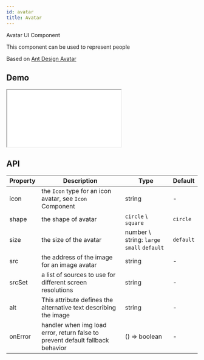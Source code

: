 ```yaml
---
id: avatar
title: Avatar
---
```


Avatar UI Component

This component can be used to represent people

Based on [Ant Design Avatar](https://ant.design/components/avatar/)

## Demo

<iframe src="/storybook-static/iframe.html?id=components-avatar--default"></iframe>

## API

| Property | Description | Type | Default |
| --- | --- | --- | --- |
| icon | the `Icon` type for an icon avatar, see `Icon` Component | string | - |
| shape | the shape of avatar | `circle` \ `square` | `circle` |
| size | the size of the avatar | number \ string: `large` `small` `default` | `default` |
| src | the address of the image for an image avatar | string | - |
| srcSet | a list of sources to use for different screen resolutions | string | - |
| alt | This attribute defines the alternative text describing the image | string | - |
| onError | handler when img load error, return false to prevent default fallback behavior | () => boolean | - |
